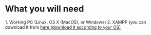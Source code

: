 <h1> What you will need</h1>
1. Working PC (Linux, OS X (MacOS), or Windows)
2. XAMPP (you can download it from <a href="https://www.apachefriends.org/download.html">here (download it according to your OS)</a><br>
